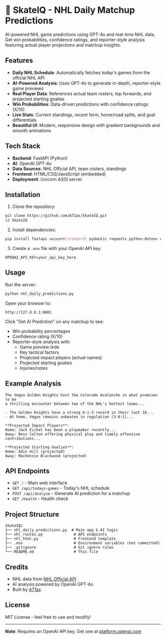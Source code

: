 # 🏒 SkateIQ - NHL Daily Matchup Predictions

AI-powered NHL game predictions using GPT-4o and real-time NHL data. Get win probabilities, confidence ratings, and reporter-style analysis featuring actual player projections and matchup insights.

## Features

- **Daily NHL Schedule**: Automatically fetches today's games from the official NHL API
- **AI-Powered Analysis**: Uses GPT-4o to generate in-depth, reporter-style game previews
- **Real Player Data**: References actual team rosters, top forwards, and projected starting goalies
- **Win Probabilities**: Data-driven predictions with confidence ratings (X/10)
- **Live Stats**: Current standings, recent form, home/road splits, and goal differentials
- **Beautiful UI**: Modern, responsive design with gradient backgrounds and smooth animations

## Tech Stack

- **Backend**: FastAPI (Python)
- **AI**: OpenAI GPT-4o
- **Data Sources**: NHL Official API, team rosters, standings
- **Frontend**: HTML/CSS/JavaScript (embedded)
- **Deployment**: Uvicorn ASGI server

## Installation

1. Clone the repository:
```bash
git clone https://github.com/A71as/SkateIQ.git
cd SkateIQ
```

2. Install dependencies:
```bash
pip install fastapi uvicorn[standard] pydantic requests python-dotenv openai
```

3. Create a `.env` file with your OpenAI API key:
```
OPENAI_API_KEY=your_api_key_here
```

## Usage

Run the server:
```bash
python nhl_daily_predictions.py
```

Open your browser to:
```
http://127.0.0.1:8001
```

Click "Get AI Prediction" on any matchup to see:
- Win probability percentages
- Confidence rating (X/10)
- Reporter-style analysis with:
  - Game preview lede
  - Key tactical factors
  - Projected impact players (actual names)
  - Projected starting goalies
  - Injuries/notes

## Example Analysis

```
The Vegas Golden Knights host the Colorado Avalanche in what promises to be 
a thrilling encounter between two of the NHL's hottest teams...

- The Golden Knights have a strong 6-1-3 record in their last 10...
- At home, Vegas remains unbeaten in regulation (3-0-1)...

**Projected Impact Players**:
Home: Jack Eichel has been a playmaker recently...
Away: Ross Colton offering physical play and timely offensive contributions...

**Projected Starting Goalies**:
Home: Adin Hill (projected)
Away: Mackenzie Blackwood (projected)
```

## API Endpoints

- `GET /` - Main web interface
- `GET /api/todays-games` - Today's NHL schedule
- `POST /api/analyze` - Generate AI prediction for a matchup
- `GET /health` - Health check

## Project Structure

```
SkateIQ/
├── nhl_daily_predictions.py  # Main app & AI logic
├── nhl_routes.py              # API endpoints
├── nhl_html.py                # Frontend template
├── .env                       # Environment variables (not committed)
├── .gitignore                 # Git ignore rules
└── README.md                  # This file
```

## Credits

- NHL data from [NHL Official API](https://api-web.nhle.com/)
- AI analysis powered by OpenAI GPT-4o
- Built by [A71as](https://github.com/A71as)

## License

MIT License - feel free to use and modify!

---

**Note**: Requires an OpenAI API key. Get one at [platform.openai.com](https://platform.openai.com/)
